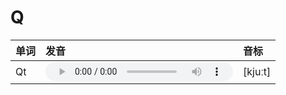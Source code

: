 
# Q

| 单词  | 发音 | 音标 |
| :-- | :-- | :-- |
| Qt | <audio :src="$withBase('/audio/Qt.mp3')" controls="controls"></audio> | [kjuːt] |

<style lang="css">
audio {
  height: 30px;
}

@media screen and (max-width: 720px){
  audio { 
    width: 20px; 
  } 
}
</style>

